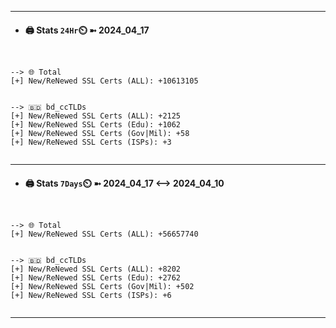 

---
- #### 🖨️ **Stats** `24Hr`⏲️ ➼ 2024_04_17
```console


--> 🌐 Total
[+] New/ReNewed SSL Certs (ALL): +10613105


--> 🇧🇩 bd_ccTLDs
[+] New/ReNewed SSL Certs (ALL): +2125
[+] New/ReNewed SSL Certs (Edu): +1062
[+] New/ReNewed SSL Certs (Gov|Mil): +58
[+] New/ReNewed SSL Certs (ISPs): +3


```

---
- #### 🖨️ **Stats** `7Days`⏲️ ➼ 2024_04_17 <--> 2024_04_10
```console


--> 🌐 Total
[+] New/ReNewed SSL Certs (ALL): +56657740


--> 🇧🇩 bd_ccTLDs
[+] New/ReNewed SSL Certs (ALL): +8202
[+] New/ReNewed SSL Certs (Edu): +2762
[+] New/ReNewed SSL Certs (Gov|Mil): +502
[+] New/ReNewed SSL Certs (ISPs): +6


```

---

